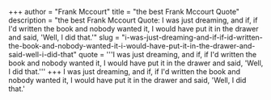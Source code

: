 +++
author = "Frank Mccourt"
title = "the best Frank Mccourt Quote"
description = "the best Frank Mccourt Quote: I was just dreaming, and if, if I'd written the book and nobody wanted it, I would have put it in the drawer and said, 'Well, I did that.'"
slug = "i-was-just-dreaming-and-if-if-id-written-the-book-and-nobody-wanted-it-i-would-have-put-it-in-the-drawer-and-said-well-i-did-that"
quote = '''I was just dreaming, and if, if I'd written the book and nobody wanted it, I would have put it in the drawer and said, 'Well, I did that.'''
+++
I was just dreaming, and if, if I'd written the book and nobody wanted it, I would have put it in the drawer and said, 'Well, I did that.'
